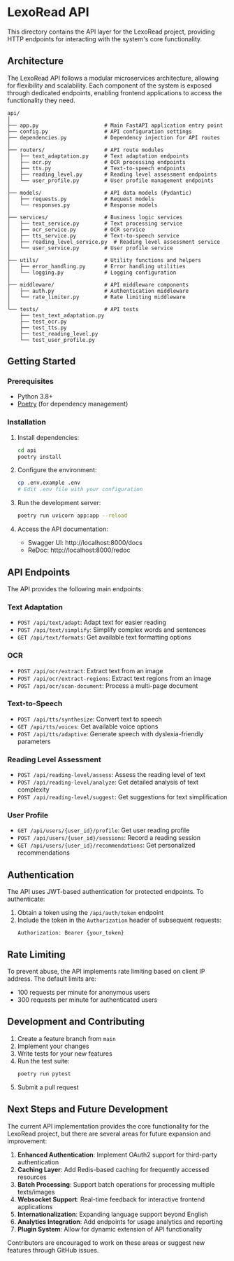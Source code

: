 # LexoRead API

This directory contains the API layer for the LexoRead project, providing HTTP endpoints for interacting with the system's core functionality.

## Architecture

The LexoRead API follows a modular microservices architecture, allowing for flexibility and scalability. Each component of the system is exposed through dedicated endpoints, enabling frontend applications to access the functionality they need.

```
api/
│
├── app.py                     # Main FastAPI application entry point
├── config.py                  # API configuration settings
├── dependencies.py            # Dependency injection for API routes
│
├── routers/                   # API route modules
│   ├── text_adaptation.py     # Text adaptation endpoints
│   ├── ocr.py                 # OCR processing endpoints
│   ├── tts.py                 # Text-to-speech endpoints
│   ├── reading_level.py       # Reading level assessment endpoints
│   └── user_profile.py        # User profile management endpoints
│
├── models/                    # API data models (Pydantic)
│   ├── requests.py            # Request models
│   └── responses.py           # Response models
│
├── services/                  # Business logic services
│   ├── text_service.py        # Text processing service
│   ├── ocr_service.py         # OCR service
│   ├── tts_service.py         # Text-to-speech service
│   ├── reading_level_service.py  # Reading level assessment service
│   └── user_service.py        # User profile service
│
├── utils/                     # Utility functions and helpers
│   ├── error_handling.py      # Error handling utilities
│   └── logging.py             # Logging configuration
│
├── middleware/                # API middleware components
│   ├── auth.py                # Authentication middleware
│   └── rate_limiter.py        # Rate limiting middleware
│
└── tests/                     # API tests
    ├── test_text_adaptation.py
    ├── test_ocr.py
    ├── test_tts.py
    ├── test_reading_level.py
    └── test_user_profile.py
```

## Getting Started

### Prerequisites

- Python 3.8+
- [Poetry](https://python-poetry.org/) (for dependency management)

### Installation

1. Install dependencies:
   ```bash
   cd api
   poetry install
   ```

2. Configure the environment:
   ```bash
   cp .env.example .env
   # Edit .env file with your configuration
   ```

3. Run the development server:
   ```bash
   poetry run uvicorn app:app --reload
   ```

4. Access the API documentation:
   - Swagger UI: http://localhost:8000/docs
   - ReDoc: http://localhost:8000/redoc

## API Endpoints

The API provides the following main endpoints:

### Text Adaptation

- `POST /api/text/adapt`: Adapt text for easier reading
- `POST /api/text/simplify`: Simplify complex words and sentences
- `GET /api/text/formats`: Get available text formatting options

### OCR

- `POST /api/ocr/extract`: Extract text from an image
- `POST /api/ocr/extract-regions`: Extract text regions from an image
- `POST /api/ocr/scan-document`: Process a multi-page document

### Text-to-Speech

- `POST /api/tts/synthesize`: Convert text to speech
- `GET /api/tts/voices`: Get available voice options
- `POST /api/tts/adaptive`: Generate speech with dyslexia-friendly parameters

### Reading Level Assessment

- `POST /api/reading-level/assess`: Assess the reading level of text
- `POST /api/reading-level/analyze`: Get detailed analysis of text complexity
- `POST /api/reading-level/suggest`: Get suggestions for text simplification

### User Profile

- `GET /api/users/{user_id}/profile`: Get user reading profile
- `POST /api/users/{user_id}/sessions`: Record a reading session
- `GET /api/users/{user_id}/recommendations`: Get personalized recommendations

## Authentication

The API uses JWT-based authentication for protected endpoints. To authenticate:

1. Obtain a token using the `/api/auth/token` endpoint
2. Include the token in the `Authorization` header of subsequent requests:
   ```
   Authorization: Bearer {your_token}
   ```

## Rate Limiting

To prevent abuse, the API implements rate limiting based on client IP address. The default limits are:

- 100 requests per minute for anonymous users
- 300 requests per minute for authenticated users

## Development and Contributing

1. Create a feature branch from `main`
2. Implement your changes
3. Write tests for your new features
4. Run the test suite:
   ```bash
   poetry run pytest
   ```
5. Submit a pull request

## Next Steps and Future Development

The current API implementation provides the core functionality for the LexoRead project, but there are several areas for future expansion and improvement:

1. **Enhanced Authentication**: Implement OAuth2 support for third-party authentication
2. **Caching Layer**: Add Redis-based caching for frequently accessed resources
3. **Batch Processing**: Support batch operations for processing multiple texts/images
4. **Websocket Support**: Real-time feedback for interactive frontend applications
5. **Internationalization**: Expanding language support beyond English
6. **Analytics Integration**: Add endpoints for usage analytics and reporting
7. **Plugin System**: Allow for dynamic extension of API functionality

Contributors are encouraged to work on these areas or suggest new features through GitHub issues.
